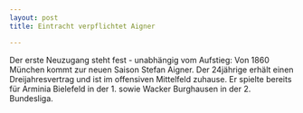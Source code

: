 ```yaml
---
layout: post
title: Eintracht verpflichtet Aigner

---
```


Der erste Neuzugang steht fest - unabhängig vom Aufstieg: Von 1860 München kommt zur neuen Saison Stefan Aigner. Der 24jährige erhält einen Dreijahresvertrag und ist im offensiven Mittelfeld zuhause. Er spielte bereits für Arminia Bielefeld in der 1. sowie Wacker Burghausen in der 2. Bundesliga.


